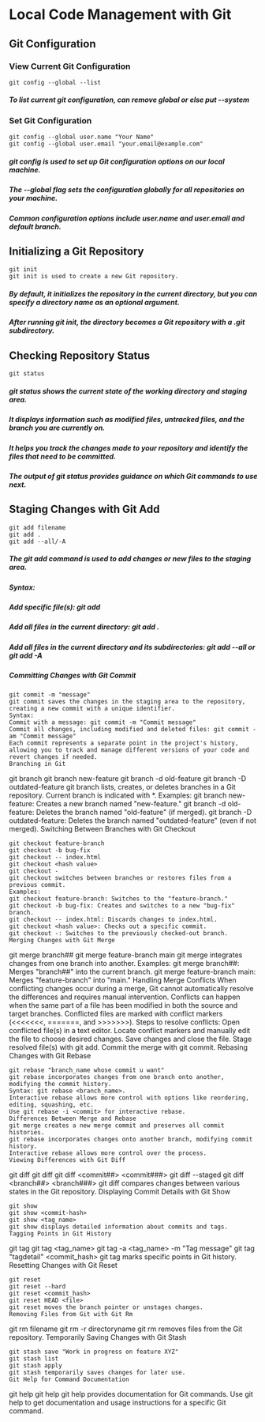 # **Local Code Management with Git**

## Git Configuration

### View Current Git Configuration

```
git config --global --list
```
##### To list current git configuration, can remove global or else put --system


### Set Git Configuration

```
git config --global user.name "Your Name"
git config --global user.email "your.email@example.com"
```

##### git config is used to set up Git configuration options on our local machine.

##### The --global flag sets the configuration globally for all repositories on your machine.

##### Common configuration options include user.name and user.email and default branch.

## Initializing a Git Repository

```
git init
git init is used to create a new Git repository.
```

##### By default, it initializes the repository in the current directory, but you can specify a directory name as an optional argument.

##### After running git init, the directory becomes a Git repository with a .git subdirectory.

## Checking Repository Status

```
git status
```

##### git status shows the current state of the working directory and staging area.
##### It displays information such as modified files, untracked files, and the branch you are currently on.
##### It helps you track the changes made to your repository and identify the files that need to be committed.
##### The output of git status provides guidance on which Git commands to use next.

## Staging Changes with Git Add

```
git add filename
git add .
git add --all/-A
```
##### The git add command is used to add changes or new files to the staging area.

##### Syntax:

##### Add specific file(s): git add <file>

##### Add all files in the current directory: git add .

##### Add all files in the current directory and its subdirectories: git add --all or git add -A

##### Committing Changes with Git Commit

```
git commit -m "message"
git commit saves the changes in the staging area to the repository, creating a new commit with a unique identifier.
Syntax:
Commit with a message: git commit -m "Commit message"
Commit all changes, including modified and deleted files: git commit -am "Commit message"
Each commit represents a separate point in the project's history, allowing you to track and manage different versions of your code and revert changes if needed.
Branching in Git

```
git branch
git branch new-feature
git branch -d old-feature
git branch -D outdated-feature
git branch lists, creates, or deletes branches in a Git repository.
Current branch is indicated with *.
Examples:
git branch new-feature: Creates a new branch named "new-feature."
git branch -d old-feature: Deletes the branch named "old-feature" (if merged).
git branch -D outdated-feature: Deletes the branch named "outdated-feature" (even if not merged).
Switching Between Branches with Git Checkout

```
git checkout feature-branch
git checkout -b bug-fix
git checkout -- index.html
git checkout <hash value>
git checkout -
git checkout switches between branches or restores files from a previous commit.
Examples:
git checkout feature-branch: Switches to the "feature-branch."
git checkout -b bug-fix: Creates and switches to a new "bug-fix" branch.
git checkout -- index.html: Discards changes to index.html.
git checkout <hash value>: Checks out a specific commit.
git checkout -: Switches to the previously checked-out branch.
Merging Changes with Git Merge

```
git merge branch##
git merge feature-branch main
git merge integrates changes from one branch into another.
Examples:
git merge branch##: Merges "branch##" into the current branch.
git merge feature-branch main: Merges "feature-branch" into "main."
Handling Merge Conflicts
When conflicting changes occur during a merge, Git cannot automatically resolve the differences and requires manual intervention.
Conflicts can happen when the same part of a file has been modified in both the source and target branches.
Conflicted files are marked with conflict markers (<<<<<<<, =======, and >>>>>>>).
Steps to resolve conflicts:
Open conflicted file(s) in a text editor.
Locate conflict markers and manually edit the file to choose desired changes.
Save changes and close the file.
Stage resolved file(s) with git add.
Commit the merge with git commit.
Rebasing Changes with Git Rebase

```
git rebase "branch_name whose commit u want"
git rebase incorporates changes from one branch onto another, modifying the commit history.
Syntax: git rebase <branch_name>.
Interactive rebase allows more control with options like reordering, editing, squashing, etc.
Use git rebase -i <commit> for interactive rebase.
Differences Between Merge and Rebase
git merge creates a new merge commit and preserves all commit histories.
git rebase incorporates changes onto another branch, modifying commit history.
Interactive rebase allows more control over the process.
Viewing Differences with Git Diff

```
git diff
git diff <commit>
git diff <commit##> <commit###>
git diff --staged
git diff <branch##> <branch###>
git diff compares changes between various states in the Git repository.
Displaying Commit Details with Git Show

```
git show
git show <commit-hash>
git show <tag_name>
git show displays detailed information about commits and tags.
Tagging Points in Git History

```
git tag
git tag <tag_name>
git tag -a <tag_name> -m "Tag message"
git tag "tagdetail" <commit_hash>
git tag marks specific points in Git history.
Resetting Changes with Git Reset

```
git reset
git reset --hard
git reset <commit_hash>
git reset HEAD <file>
git reset moves the branch pointer or unstages changes.
Removing Files from Git with Git Rm

```
git rm filename
git rm -r directoryname
git rm removes files from the Git repository.
Temporarily Saving Changes with Git Stash

```
git stash save "Work in progress on feature XYZ"
git stash list
git stash apply
git stash temporarily saves changes for later use.
Git Help for Command Documentation

```
git help
git help <command>
git help provides documentation for Git commands.
Use git help <command> to get documentation and usage instructions for a specific Git command.
